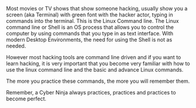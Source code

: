 Most movies or TV shows that show someone hacking, usually show you a screen (aka Terminal) with green font with the hacker actor, typing in commands into the terminal. This is the Linux Command line. The Linux command line or Shell is an OS process that allows you to control the computer by using commands that you type in as text interface. With modern Desktop Environments, the need for using the Shell is not as needed.  

However most hacking tools are command line driven and if you want to learn hacking, it is very important that you become very familiar with how to use the linux command line and the basic and advance Linux commands.  

The more you practice these commands, the more you will remember them.  

Remember, a Cyber Ninja always practices, practices and practices to become perfect. 
